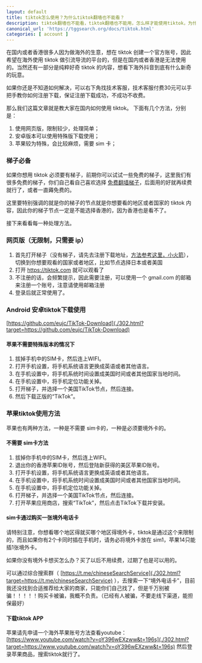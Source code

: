 ```yaml
---
layout: default
title: tiktok怎么使用？为什么tiktok翻墙也不能看？
description: tiktok翻墙也不能看，tiktok翻墙也不能用，怎么样才能使用tiktok，为什么tiktok无网络连接，这种情况怎么解决呢？
canonical_url: 'https://tggsearch.org/docs/tiktok.html'
categories: [ account ]
---
```

在国内或者香港很多人因为做海外的生意，想在 tiktok 创建一个官方账号，因此希望在海外使用 tiktok 做引流导流的平台的，但是在国内或者香港是无法使用的。当然还有一部分是纯粹好奇 tiktok 的内容，想看下海外抖音到底有什么新奇的玩意。

<p class="red-text-word">
如果你还是不知道如何解决，可以右下角找技术客服，技术客服付费30元可以手把手教你如何注册下载，保证注册下载成功，不成功不收费。
</p>

那么我们这篇文章就是教大家在国内如何使用 tiktok。
下面有几个方法，分别是：

1. 使用网页版，限制较少，处理简单；
2. 安卓版本可以使用特殊版下载使用；
3. 苹果较为特殊，会比较麻烦，需要 sim 卡；

### 梯子必备
如果你想用 tiktok 必须要有梯子，前期你可以试试一些免费的梯子，这里我们有很多免费的梯子，你们自己看自己喜欢选择 [免费翻墙梯子](./vpn-kl.html)，后面用的好就再续费就行了，或者一直薅免费的。

这里要特别强调的就是你的梯子的节点就是你想要看的地区或者国家的 tiktok 内容，因此你的梯子节点一定是不能选择香港的，因为香港也是看不了。

接下来看看每一种处理方法。
### 网页版（无限制，只需要 ip）

1. 首先打开梯子（没有梯子，请先去注册下载地址，[方法参考这里，小火箭](./vpn.html)），切换到你想要观看的国家或者地区，比如节点选择日本或者美国
2. 打开 https://tiktok.com 就可以观看了
3. 不注册的话，会频繁提示，因此需要注册，可以使用一个 gmail.com 的邮箱来注册一个账号，注意请使用邮箱注册
4. 登录后就正常使用了。

### Android 安卓tiktok下载使用
[https://github.com/eujc/TikTok-Download](./302.html?target=https://github.com/eujc/TikTok-Download)

#### 苹果不需要特殊版本的情况下

1. 拔掉手机中的SIM卡，然后连上WIFI。
2. 打开手机设置，将手机系统语言更换成英语或者其他语言。
3. 在手机设置中，将手机系统时间设置成美国时间或者其他国家当地时间。
4. 在手机设置中，将手机定位功能关掉。
5. 打开梯子，并选择一个美国TikTok节点，然后连接。
6. 然后下载正版的“TikTok”。

### 苹果tiktok使用方法
苹果也有两种方法，一种是不需要 sim卡的，一种是必须要境外卡的。
#### 不需要 sim卡方法

1. 拔掉你手机中的SIM卡，然后连上WIFI。
2. 退出你的香港苹果ID账号，然后登陆新获得的美区苹果ID账号。
3. 打开手机设置，将手机系统语言更换成英语或者其他语言。
4. 在手机设置中，将手机系统时间设置成美国时间或者其他国家当地时间。
5. 在手机设置中，将手机定位功能关掉。
6. 打开梯子，并选择一个美国TikTok节点，然后连接。
7. 打开苹果应用商店，搜索“TikTok”，然后点击TikTok下载并安装。
#### sim卡通过购买一张境外电话卡
请特别注意，你想看哪个地区得就买哪个地区得境外卡，tiktok是通过这个来限制的，而且如果你有2个卡同时插在手机时，请务必将境外卡放在 sim1，苹果14只能插1张境外卡。

如果你没有境外卡想买怎么办？买了以后不用续费，过期了也是可以用的。

可以通过综合搜索群（ [https://t.me/chineseSearchService](./302.html?target=https://t.me/chineseSearchService) ），去搜索一下“境外电话卡”，目前我还没找到合适推荐给大家的商家，只能你们自己找了，但是千万别被骗！！！！！购买卡被骗，我概不负责。（已经有人被骗，不要走线下渠道，能担保最好）

#### 下载tiktok APP
苹果请先申请一个海外苹果账号方法查看youtube：[https://www.youtube.com/watch?v=oY396wEXzww&t=196s](./302.html?target=https://www.youtube.com/watch?v=oY396wEXzww&t=196s)
然后登录苹果商品，搜索tiktok就行了。